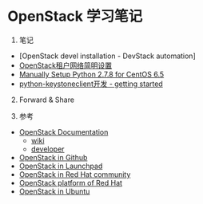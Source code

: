 # OpenStack 学习笔记

1. 笔记
  * [OpenStack devel installation - DevStack automation]
  * [OpenStack租户网络简明设置](/os/tenant-networking-zh.rst)
  * [Manually Setup Python 2.7.8 for CentOS 6.5](/os/devel-env.rst)
  * [python-keystoneclient开发 - getting started](/os/python-keystoneclient开发getting-started.rst)

2. Forward & Share

3. 参考
  - [OpenStack Documentation](http://docs.openstack.org/)
    - [wiki](https://wiki.openstack.org/wiki/Main_Page)
    - [developer](http://docs.openstack.org/developer/openstack-projects.html)
  - [OpenStack in Github](https://github.com/openstack/)
  - [OpenStack in Launchpad](https://launchpad.net/openstack)
  - [OpenStack in Red Hat community](https://openstack.redhat.com/Main_Page)
  - [OpenStack platform of Red Hat](https://access.redhat.com/documentation/en-US/Red_Hat_Enterprise_Linux_OpenStack_Platform/)
  - [OpenStack in Ubuntu](http://www.ubuntu.com/cloud/openstack/)
